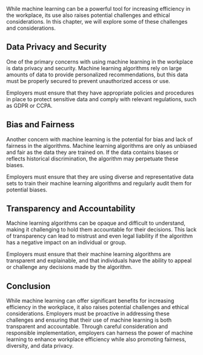 
While machine learning can be a powerful tool for increasing efficiency in the workplace, its use also raises potential challenges and ethical considerations. In this chapter, we will explore some of these challenges and considerations.

Data Privacy and Security
-------------------------

One of the primary concerns with using machine learning in the workplace is data privacy and security. Machine learning algorithms rely on large amounts of data to provide personalized recommendations, but this data must be properly secured to prevent unauthorized access or use.

Employers must ensure that they have appropriate policies and procedures in place to protect sensitive data and comply with relevant regulations, such as GDPR or CCPA.

Bias and Fairness
-----------------

Another concern with machine learning is the potential for bias and lack of fairness in the algorithms. Machine learning algorithms are only as unbiased and fair as the data they are trained on. If the data contains biases or reflects historical discrimination, the algorithm may perpetuate these biases.

Employers must ensure that they are using diverse and representative data sets to train their machine learning algorithms and regularly audit them for potential biases.

Transparency and Accountability
-------------------------------

Machine learning algorithms can be opaque and difficult to understand, making it challenging to hold them accountable for their decisions. This lack of transparency can lead to mistrust and even legal liability if the algorithm has a negative impact on an individual or group.

Employers must ensure that their machine learning algorithms are transparent and explainable, and that individuals have the ability to appeal or challenge any decisions made by the algorithm.

Conclusion
----------

While machine learning can offer significant benefits for increasing efficiency in the workplace, it also raises potential challenges and ethical considerations. Employers must be proactive in addressing these challenges and ensuring that their use of machine learning is both transparent and accountable. Through careful consideration and responsible implementation, employers can harness the power of machine learning to enhance workplace efficiency while also promoting fairness, diversity, and data privacy.
